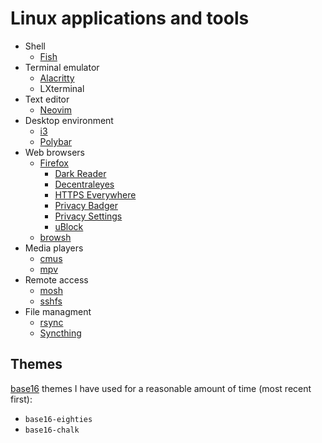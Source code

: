 # Linux applications and tools

- Shell
  - [Fish](https://fishshell.com)
- Terminal emulator
  - [Alacritty](https://github.com/jwilm/alacritty)
  - LXterminal
- Text editor
  - [Neovim](https://neovim.io)
- Desktop environment
  - [i3](https://i3wm.org/)
  - [Polybar](https://github.com/jaagr/polybar)
- Web browsers
  - [Firefox](https://www.mozilla.org/firefox)
    - [Dark Reader](https://github.com/darkreader/darkreader)
    - [Decentraleyes](https://decentraleyes.org)
    - [HTTPS Everywhere](https://github.com/EFForg/https-everywhere)
    - [Privacy Badger](https://github.com/EFForg/privacybadger)
    - [Privacy Settings](https://github.com/schomery/privacy-settings)
    - [uBlock](https://github.com/gorhill/uBlock)
  - [browsh](https://www.brow.sh)
- Media players
  - [cmus](https://cmus.github.io)
  - [mpv](https://mpv.io)
- Remote access
  - [mosh](https://mosh.org)
  - [sshfs](https://github.com/libfuse/sshfs)
- File managment
  - [rsync](https://rsync.samba.org)
  - [Syncthing](https://syncthing.net)

## Themes

[base16](http://chriskempson.com/projects/base16/) themes I have used for a
reasonable amount of time (most recent first):

- `base16-eighties`
- `base16-chalk`
